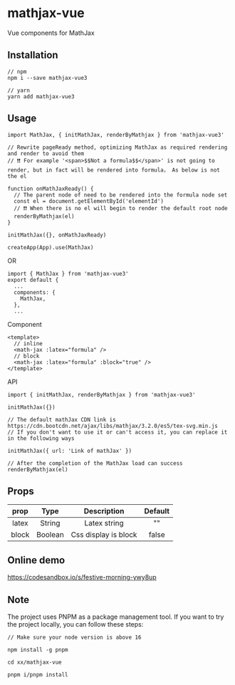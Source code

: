 # mathjax-vue
Vue components for MathJax

## Installation

```
// npm
npm i --save mathjax-vue3

// yarn
yarn add mathjax-vue3
```

## Usage
```
import MathJax, { initMathJax, renderByMathjax } from 'mathjax-vue3'

// Rewrite pageReady method, optimizing MathJax as required rendering and render to avoid them
// ❗️❗️ For example '<span>$$Not a formula$$</span>' is not going to render, but in fact will be rendered into formula， As below is not the el

function onMathJaxReady() {
  // The parent node of need to be rendered into the formula node set
  const el = document.getElementById('elementId')
  // ❗️❗️ When there is no el will begin to render the default root node
  renderByMathjax(el)
}

initMathJax({}, onMathJaxReady)

createApp(App).use(MathJax)
```

OR
```
import { MathJax } from 'mathjax-vue3'
export default {
  ...
  components: {
    MathJax,
  },
  ...
```

Component
```
<template>
  // inline
  <math-jax :latex="formula" />
  // block
  <math-jax :latex="formula" :block="true" />
</template>
```

API
```
import { initMathJax, renderByMathjax } from 'mathjax-vue3'

initMathJax({})

// The default mathJax CDN link is https://cdn.bootcdn.net/ajax/libs/mathjax/3.2.0/es5/tex-svg.min.js
// If you don't want to use it or can't access it, you can replace it in the following ways

initMathJax({ url: 'Link of mathJax' })

// After the completion of the MathJax load can success
renderByMathjax(el)

```

## Props

|   prop   | Type | Description | Default |
| :------: | :--: | :---------: | :-----: |
|  latex  | String | Latex string | "" |
|  block  | Boolean | Css display is block | false |

## Online demo
https://codesandbox.io/s/festive-morning-ywy8up


## Note
The project uses PNPM as a package management tool.
If you want to try the project locally, you can follow these steps:

```
// Make sure your node version is above 16

npm install -g pnpm

cd xx/mathjax-vue

pnpm i/pnpm install

```